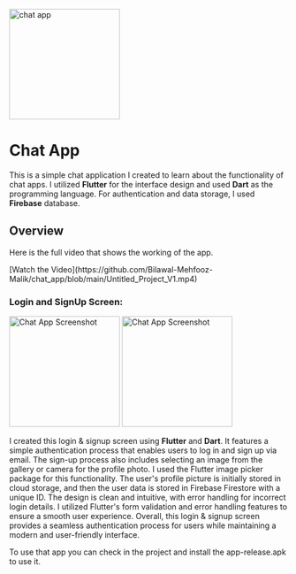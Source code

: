 <img src="https://github.com/Bilawal-Mehfooz-Malik/chat_app/assets/151528480/e62ee364-e923-496e-9504-f6d4ef119b8e" alt="chat app" width="200"/><br>
# Chat App
<p>This is a simple chat application I created to learn about the functionality of chat apps. I utilized <strong>Flutter</strong> for the interface design and used <strong>Dart</strong> as the programming language. For authentication and data storage, I used <strong>Firebase</strong> database.</p>
 
<h2>Overview</h2>
<p>Here is the full video that shows the working of the app.</p>
[Watch the Video](https://github.com/Bilawal-Mehfooz-Malik/chat_app/blob/main/Untitled_Project_V1.mp4)

<h3>Login and SignUp Screen:</h3>
<img src="https://github.com/Bilawal-Mehfooz-Malik/chat_app/assets/151528480/9e11eb20-d44c-4fbd-ad30-01624e765dfb" alt="Chat App Screenshot" width="200" >
<img src="https://github.com/Bilawal-Mehfooz-Malik/chat_app/assets/151528480/d690ae99-ed4c-4f1c-8dcb-8af70569c1f2" alt="Chat App Screenshot" width="200">
<p>I created this login & signup screen using <strong>Flutter</strong> and <strong>Dart</strong>. It features a simple authentication process that enables users to log in and sign up via email. The sign-up process also includes selecting an image from the gallery or camera for the profile photo. I used the Flutter image picker package for this functionality. The user's profile picture is initially stored in cloud storage, and then the user data is stored in Firebase Firestore with a unique ID. The design is clean and intuitive, with error handling for incorrect login details. I utilized Flutter's form validation and error handling features to ensure a smooth user experience. Overall, this login & signup screen provides a seamless authentication process for users while maintaining a modern and user-friendly interface.</p>



To use that app you can check in the project and install the app-release.apk to use it.
